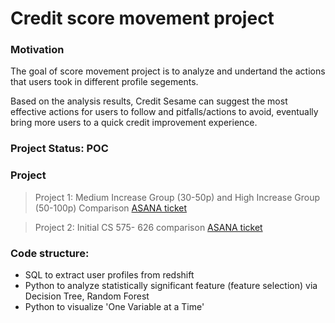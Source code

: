 # Credit score movement project

### Motivation
The goal of score movement project is to analyze and undertand the actions that users took in different profile segements. 


Based on the analysis results, Credit Sesame can suggest the most effective actions for users to follow and pitfalls/actions to avoid, eventually bring more users to a quick credit improvement experience.

### Project Status: POC

### Project
>Project 1: Medium Increase Group (30-50p) and High Increase Group (50-100p) Comparison [ASANA ticket](https://app.asana.com/0/883289177114008/883289177114015)
      
>Project 2: Initial CS 575- 626 comparison [ASANA ticket](https://app.asana.com/0/883289177114008/899844403710320)


### Code structure:
- SQL to extract user profiles from redshift
- Python to analyze statistically significant feature (feature selection) via Decision Tree, Random Forest
- Python to visualize 'One Variable at a Time'

